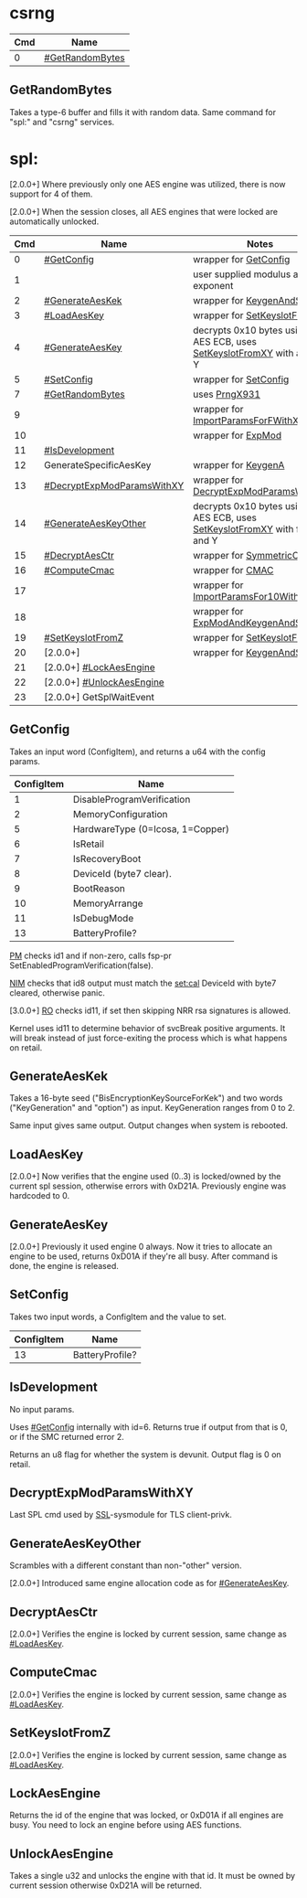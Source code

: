 # csrng

| Cmd | Name                                           |
| --- | ---------------------------------------------- |
| 0   | [\#GetRandomBytes](#GetRandomBytes "wikilink") |

## GetRandomBytes

Takes a type-6 buffer and fills it with random data. Same command for
"spl:" and "csrng" services.

# spl:

\[2.0.0+\] Where previously only one AES engine was utilized, there is
now support for 4 of them.

\[2.0.0+\] When the session closes, all AES engines that were locked are
automatically
unlocked.

| Cmd | Name                                                                 | Notes                                                                                                                               |
| --- | -------------------------------------------------------------------- | ----------------------------------------------------------------------------------------------------------------------------------- |
| 0   | [\#GetConfig](#GetConfig "wikilink")                                 | wrapper for [GetConfig](SMC#GetConfig.md##GetConfig "wikilink")                                                                     |
| 1   |                                                                      | user supplied modulus and exponent                                                                                                  |
| 2   | [\#GenerateAesKek](#GenerateAesKek "wikilink")                       | wrapper for [KeygenAndSealX](SMC#KeygenAndSealX.md##KeygenAndSealX "wikilink")                                                      |
| 3   | [\#LoadAesKey](#LoadAesKey "wikilink")                               | wrapper for [SetKeyslotFromXY](SMC#SetKeyslotFromXY.md##SetKeyslotFromXY "wikilink")                                                |
| 4   | [\#GenerateAesKey](#GenerateAesKey "wikilink")                       | decrypts 0x10 bytes using AES ECB, uses [SetKeyslotFromXY](SMC#SetKeyslotFromXY.md##SetKeyslotFromXY "wikilink") with a fixed Y     |
| 5   | [\#SetConfig](#SetConfig "wikilink")                                 | wrapper for [SetConfig](SMC#SetConfig.md##SetConfig "wikilink")                                                                     |
| 7   | [\#GetRandomBytes](#GetRandomBytes "wikilink")                       | uses [PrngX931](SMC#PrngX931.md##PrngX931 "wikilink")                                                                               |
| 9   |                                                                      | wrapper for [ImportParamsForFWithXY](SMC#ImportParamsForFWithXY.md##ImportParamsForFWithXY "wikilink")                              |
| 10  |                                                                      | wrapper for [ExpMod](SMC#ExpMod.md##ExpMod "wikilink")                                                                              |
| 11  | [\#IsDevelopment](#IsDevelopment "wikilink")                         |                                                                                                                                     |
| 12  | GenerateSpecificAesKey                                               | wrapper for [KeygenA](SMC#KeygenA.md##KeygenA "wikilink")                                                                           |
| 13  | [\#DecryptExpModParamsWithXY](#DecryptExpModParamsWithXY "wikilink") | wrapper for [DecryptExpModParamsWithXY](SMC#DecryptExpModParamsWithXY.md##DecryptExpModParamsWithXY "wikilink")                     |
| 14  | [\#GenerateAesKeyOther](#GenerateAesKeyOther "wikilink")             | decrypts 0x10 bytes using AES ECB, uses [SetKeyslotFromXY](SMC#SetKeyslotFromXY.md##SetKeyslotFromXY "wikilink") with fixed X and Y |
| 15  | [\#DecryptAesCtr](#DecryptAesCtr "wikilink")                         | wrapper for [SymmetricCrypto](SMC#SymmetricCrypto.md##SymmetricCrypto "wikilink")                                                   |
| 16  | [\#ComputeCmac](#ComputeCmac "wikilink")                             | wrapper for [CMAC](SMC#CMAC.md##CMAC "wikilink")                                                                                    |
| 17  |                                                                      | wrapper for [ImportParamsFor10WithXY](SMC#ImportParamsFor10WithXY.md##ImportParamsFor10WithXY "wikilink")                           |
| 18  |                                                                      | wrapper for [ExpModAndKeygenAndSealZ](SMC#ExpModAndKeygenAndSealZ.md##ExpModAndKeygenAndSealZ "wikilink")                           |
| 19  | [\#SetKeyslotFromZ](#SetKeyslotFromZ "wikilink")                     | wrapper for [SetKeyslotFromZ](SMC#SetKeyslotFromZ.md##SetKeyslotFromZ "wikilink")                                                   |
| 20  | \[2.0.0+\]                                                           | wrapper for [KeygenAndSealZ](SMC#KeygenAndSealZ.md##KeygenAndSealZ "wikilink")                                                      |
| 21  | \[2.0.0+\] [\#LockAesEngine](#LockAesEngine "wikilink")              |                                                                                                                                     |
| 22  | \[2.0.0+\] [\#UnlockAesEngine](#UnlockAesEngine "wikilink")          |                                                                                                                                     |
| 23  | \[2.0.0+\] GetSplWaitEvent                                           |                                                                                                                                     |

## GetConfig

Takes an input word (ConfigItem), and returns a u64 with the config
params.

| ConfigItem | Name                             |
| ---------- | -------------------------------- |
| 1          | DisableProgramVerification       |
| 2          | MemoryConfiguration              |
| 5          | HardwareType (0=Icosa, 1=Copper) |
| 6          | IsRetail                         |
| 7          | IsRecoveryBoot                   |
| 8          | DeviceId (byte7 clear).          |
| 9          | BootReason                       |
| 10         | MemoryArrange                    |
| 11         | IsDebugMode                      |
| 13         | BatteryProfile?                  |

[PM](Process%20Manager%20services.md "wikilink") checks id1 and if
non-zero, calls fsp-pr SetEnabledProgramVerification(false).

[NIM](NIM%20services.md "wikilink") checks that id8 output must match
the [set:cal](Settings%20services.md "wikilink") DeviceId with byte7
cleared, otherwise panic.

\[3.0.0+\] [RO](Loader%20services.md "wikilink") checks id11, if set
then skipping NRR rsa signatures is allowed.

Kernel uses id11 to determine behavior of svcBreak positive arguments.
It will break instead of just force-exiting the process which is what
happens on retail.

## GenerateAesKek

Takes a 16-byte seed ("BisEncryptionKeySourceForKek") and two words
("KeyGeneration" and "option") as input. KeyGeneration ranges from 0 to
2.

Same input gives same output. Output changes when system is rebooted.

## LoadAesKey

\[2.0.0+\] Now verifies that the engine used (0..3) is locked/owned by
the current spl session, otherwise errors with 0xD21A. Previously engine
was hardcoded to 0.

## GenerateAesKey

\[2.0.0+\] Previously it used engine 0 always. Now it tries to allocate
an engine to be used, returns 0xD01A if they're all busy. After command
is done, the engine is released.

## SetConfig

Takes two input words, a ConfigItem and the value to set.

| ConfigItem | Name            |
| ---------- | --------------- |
| 13         | BatteryProfile? |

## IsDevelopment

No input params.

Uses [\#GetConfig](#GetConfig "wikilink") internally with id=6. Returns
true if output from that is 0, or if the SMC returned error 2.

Returns an u8 flag for whether the system is devunit. Output flag is 0
on retail.

## DecryptExpModParamsWithXY

Last SPL cmd used by [SSL](SSL%20services.md "wikilink")-sysmodule for
TLS client-privk.

## GenerateAesKeyOther

Scrambles with a different constant than non-"other" version.

\[2.0.0+\] Introduced same engine allocation code as for
[\#GenerateAesKey](#GenerateAesKey "wikilink").

## DecryptAesCtr

\[2.0.0+\] Verifies the engine is locked by current session, same change
as [\#LoadAesKey](#LoadAesKey "wikilink").

## ComputeCmac

\[2.0.0+\] Verifies the engine is locked by current session, same change
as [\#LoadAesKey](#LoadAesKey "wikilink").

## SetKeyslotFromZ

\[2.0.0+\] Verifies the engine is locked by current session, same change
as [\#LoadAesKey](#LoadAesKey "wikilink").

## LockAesEngine

Returns the id of the engine that was locked, or 0xD01A if all engines
are busy. You need to lock an engine before using AES functions.

## UnlockAesEngine

Takes a single u32 and unlocks the engine with that id. It must be owned
by current session otherwise 0xD21A will be returned.
